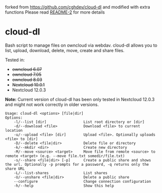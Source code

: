 forked from https://github.com/cghdev/cloud-dl and modified with extra functions
Please read [README-2](README-2.md) for more details

# cloud-dl

Bash script to manage files on owncloud via webdav. cloud-dl allows you to list, upload, download, delete, move, create and share files.

Tested in:
    
* ~~owncloud 6.07~~
* ~~owncloud 7.05~~
* ~~owncloud 8.03~~
* ~~Nextcloud 10.0.1~~
* Nextcloud 12.0.3

__Note:__ Current version of cloud-dl has been only tested in Nextcloud 12.0.3 and might not work correctly in older versions.
```
Usage: cloud-dl <options> [file|dir]
Options:
    -l/--list [dir]                 List root directory or [dir]
    -d/--download <file>            Download <file> to current location
    -u/--upload <file> [dir]        Upload <file>. Optionally uploads <file> to [dir]
    -D/--delete <file|dir>          Delete file or directory
    -k/--mkdir <dir>                Create new directory
    -M/--move <source> <target>     Move file from remote <source> to remote <target> (e.g. --move file.txt somedir/file.txt)
    -s/--share <file|dir> [-p]      Create a public share and shows the url. Optionally -p prompts for a password, -q returns only the share URL
    -L/--list-shares                List shares
    -U/--unshare <file|dir>         Delete a public share
    --configure                     Change connection configuration
    -h/--help                       Show this help
```
